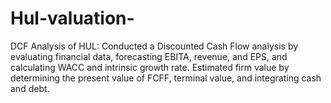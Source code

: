 # Hul-valuation-
DCF Analysis of HUL: Conducted a Discounted Cash Flow analysis by evaluating financial data, forecasting EBITA, revenue, and EPS, and calculating WACC and intrinsic growth rate. Estimated firm value by determining the present value of FCFF, terminal value, and integrating cash and debt.
